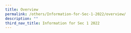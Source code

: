 ```yaml
---
title: Overview
permalink: /others/Information-for-Sec-1-2022/overview/
description: ""
third_nav_title: Information for Sec 1 2022
---
```

